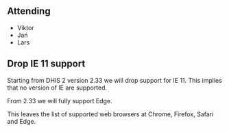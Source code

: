 
## Attending

- Viktor
- Jan
- Lars

## Drop IE 11 support

Starting from DHIS 2 version 2.33 we will drop support for IE 11. This implies that no version of IE are supported.

From 2.33 we will fully support Edge.

This leaves the list of supported web browsers at Chrome, Firefox, Safari and Edge.
